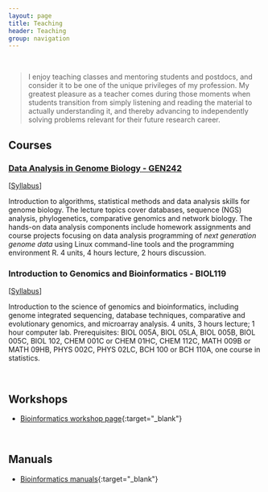 ```yaml
---
layout: page
title: Teaching
header: Teaching
group: navigation
---
```

<br/>

> I enjoy teaching classes and mentoring students and postdocs, and consider it
to be one of the unique privileges of my profession. My greatest pleasure as a
teacher comes during those moments when students transition from simply
listening and reading the material to actually understanding it, and thereby
advancing to independently solving problems relevant for their future research
career. 

## Courses

### [Data Analysis in Genome Biology - GEN242](http://girke.bioinformatics.ucr.edu/GEN242)

[[Syllabus](http://girke.bioinformatics.ucr.edu/GEN242/mydoc_syllabus.html)]

Introduction to algorithms, statistical methods and data analysis skills for
genome biology. The lecture topics cover databases, sequence (NGS) analysis,
phylogenetics, comparative genomics and network biology. The hands-on data
analysis components include homework assignments and course projects focusing
on data analysis programming of _next generation genome data_ using Linux
command-line tools and the programming environment R. 4 units, 4 hours lecture,
2 hours discussion. 

### Introduction to Genomics and Bioinformatics - BIOL119

[[Syllabus](http://bit.ly/2Nw3WdA)]

Introduction to the science of genomics and bioinformatics, including genome
integrated sequencing, database techniques, comparative and evolutionary
genomics, and microarray analysis. 4 units, 3 hours lecture; 1 hour computer
lab. Prerequisites: BIOL 005A, BIOL 05LA, BIOL 005B, BIOL 005C, BIOL 102, CHEM
001C or CHEM 01HC, CHEM 112C, MATH 009B or MATH 09HB, PHYS 002C, PHYS 02LC, BCH
100 or BCH 110A, one course in statistics.

<br/>

## Workshops

* [Bioinformatics workshop page](http://tgirke.github.io/tutorials/){:target="_blank"}

<br/>

## Manuals

* [Bioinformatics manuals](http://tgirke.github.io/manuals/){:target="_blank"}


